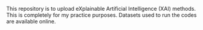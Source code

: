 This repository is to upload eXplainable Artificial Intelligence (XAI) methods. This is completely for my practice purposes. Datasets used to run the codes are available online.
